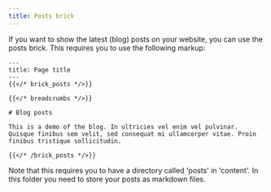 ```yaml
---
title: Posts brick
---
```


If you want to show the latest (blog) posts on your website, you can use the posts brick. This requires you to use the following markup:

```
---
title: Page title
---
{{</* brick_posts */>}}

{{</* breadcrumbs */>}}

# Blog posts

This is a demo of the blog. In ultricies vel enim vel pulvinar. Quisque finibus sem velit, sed consequat mi ullamcorper vitae. Proin finibus tristique sollicitudin.

{{</* /brick_posts */>}}
```

<!--{{< brick_posts >}}{{< /brick_posts >}}-->

Note that this requires you to have a directory called 'posts' in 'content'. In this folder you need to store your posts as markdown files.